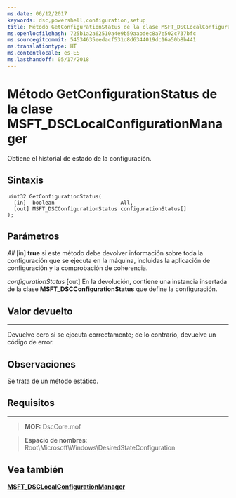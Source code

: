 ```yaml
---
ms.date: 06/12/2017
keywords: dsc,powershell,configuration,setup
title: Método GetConfigurationStatus de la clase MSFT_DSCLocalConfigurationManager
ms.openlocfilehash: 725b1a2a62510a4e9b59aabdec8a7e502c737bfc
ms.sourcegitcommit: 54534635eedacf531d8d6344019dc16a50b8b441
ms.translationtype: HT
ms.contentlocale: es-ES
ms.lasthandoff: 05/17/2018
---
```

# <a name="getconfigurationstatus-method-of-the-msftdsclocalconfigurationmanager-class"></a>Método GetConfigurationStatus de la clase MSFT_DSCLocalConfigurationManager

Obtiene el historial de estado de la configuración.

<a name="syntax"></a>Sintaxis
------

```mof
uint32 GetConfigurationStatus(
  [in]  boolean                     All,
  [out] MSFT_DSCConfigurationStatus configurationStatus[]
);
```

<a name="parameters"></a>Parámetros
----------

*All* \[in\] **true** si este método debe devolver información sobre toda la configuración que se ejecuta en la máquina, incluidas la aplicación de configuración y la comprobación de coherencia.

*configurationStatus* \[out\] En la devolución, contiene una instancia insertada de la clase **MSFT_DSCConfigurationStatus** que define la configuración.

## <a name="return-value"></a>Valor devuelto
------------

Devuelve cero si se ejecuta correctamente; de lo contrario, devuelve un código de error.

## <a name="remarks"></a>Observaciones

Se trata de un método estático.

## <a name="requirements"></a>Requisitos
------------
>**MOF:** DscCore.mof

>**Espacio de nombres**: Root\Microsoft\Windows\DesiredStateConfiguration


## <a name="see-also"></a>Vea también


[**MSFT_DSCLocalConfigurationManager**](msft-dsclocalconfigurationmanager.md)